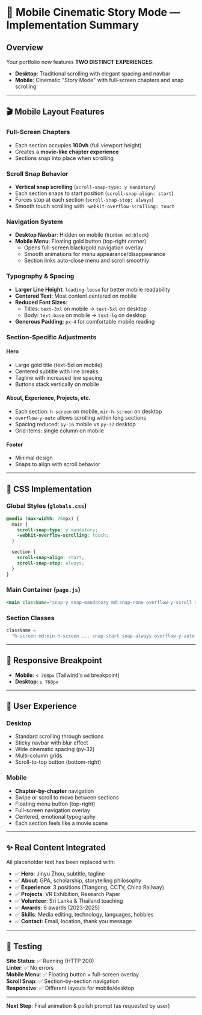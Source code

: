 # 📱 Mobile Cinematic Story Mode — Implementation Summary

## Overview

Your portfolio now features **TWO DISTINCT EXPERIENCES**:

- **Desktop**: Traditional scrolling with elegant spacing and navbar
- **Mobile**: Cinematic "Story Mode" with full-screen chapters and snap scrolling

---

## 🎬 Mobile Layout Features

### Full-Screen Chapters

- Each section occupies **100vh** (full viewport height)
- Creates a **movie-like chapter experience**
- Sections snap into place when scrolling

### Scroll Snap Behavior

- **Vertical snap scrolling** (`scroll-snap-type: y mandatory`)
- Each section snaps to start position (`scroll-snap-align: start`)
- Forces stop at each section (`scroll-snap-stop: always`)
- Smooth touch scrolling with `-webkit-overflow-scrolling: touch`

### Navigation System

- **Desktop Navbar**: Hidden on mobile (`hidden md:block`)
- **Mobile Menu**: Floating gold button (top-right corner)
  - Opens full-screen black/gold navigation overlay
  - Smooth animations for menu appearance/disappearance
  - Section links auto-close menu and scroll smoothly

### Typography & Spacing

- **Larger Line Height**: `leading-loose` for better mobile readability
- **Centered Text**: Most content centered on mobile
- **Reduced Font Sizes**:
  - Titles: `text-3xl` on mobile → `text-5xl` on desktop
  - Body: `text-base` on mobile → `text-lg` on desktop
- **Generous Padding**: `px-4` for comfortable mobile reading

### Section-Specific Adjustments

#### Hero

- Large gold title (text-5xl on mobile)
- Centered subtitle with line breaks
- Tagline with increased line spacing
- Buttons stack vertically on mobile

#### About, Experience, Projects, etc.

- Each section: `h-screen` on mobile, `min-h-screen` on desktop
- `overflow-y-auto` allows scrolling within long sections
- Spacing reduced: `py-16` mobile vs `py-32` desktop
- Grid items: single column on mobile

#### Footer

- Minimal design
- Snaps to align with scroll behavior

---

## 🎨 CSS Implementation

### Global Styles (`globals.css`)

```css
@media (max-width: 768px) {
  main {
    scroll-snap-type: y mandatory;
    -webkit-overflow-scrolling: touch;
  }

  section {
    scroll-snap-align: start;
    scroll-snap-stop: always;
  }
}
```

### Main Container (`page.js`)

```jsx
<main className="snap-y snap-mandatory md:snap-none overflow-y-scroll md:overflow-y-auto h-screen md:h-auto">
```

### Section Classes

```jsx
className =
  "h-screen md:min-h-screen ... snap-start snap-always overflow-y-auto md:overflow-visible";
```

---

## 📐 Responsive Breakpoint

- **Mobile**: `< 768px` (Tailwind's `md` breakpoint)
- **Desktop**: `≥ 768px`

---

## 🎯 User Experience

### Desktop

- Standard scrolling through sections
- Sticky navbar with blur effect
- Wide cinematic spacing (py-32)
- Multi-column grids
- Scroll-to-top button (bottom-right)

### Mobile

- **Chapter-by-chapter** navigation
- Swipe or scroll to move between sections
- Floating menu button (top-right)
- Full-screen navigation overlay
- Centered, emotional typography
- Each section feels like a movie scene

---

## ✨ Real Content Integrated

All placeholder text has been replaced with:

- ✅ **Hero**: Jinyu Zhou, subtitle, tagline
- ✅ **About**: GPA, scholarship, storytelling philosophy
- ✅ **Experience**: 3 positions (Tiangong, CCTV, China Railway)
- ✅ **Projects**: VR Exhibition, Research Paper
- ✅ **Volunteer**: Sri Lanka & Thailand teaching
- ✅ **Awards**: 6 awards (2023-2025)
- ✅ **Skills**: Media editing, technology, languages, hobbies
- ✅ **Contact**: Email, location, thank you message

---

## 🚀 Testing

**Site Status**: ✅ Running (HTTP 200)  
**Linter**: ✅ No errors  
**Mobile Menu**: ✅ Floating button + full-screen overlay  
**Scroll Snap**: ✅ Section-by-section navigation  
**Responsive**: ✅ Different layouts for mobile/desktop

---

**Next Step**: Final animation & polish prompt (as requested by user)
